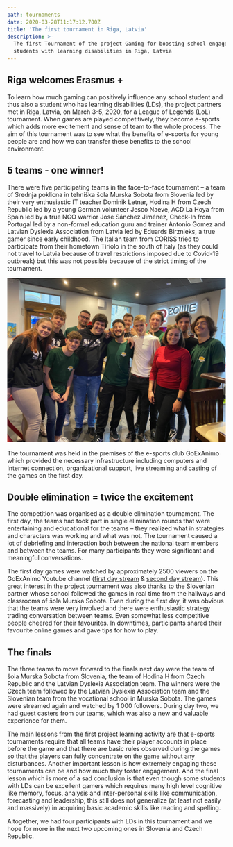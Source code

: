 ```yaml
---
path: tournaments
date: 2020-03-28T11:17:12.700Z
title: 'The first tournament in Riga, Latvia'
description: >-
  The first Tournament of the project Gaming for boosting school engagement of
  students with learning disabilities in Riga, Latvia
---
```

## Riga welcomes Erasmus +

To learn how much gaming can positively influence any school student and thus also a student who has learning disabilities (LDs), the project partners met in Riga, Latvia, on March 3-5, 2020, for a League of Legends (LoL) tournament. When games are played competitively, they become e-sports which adds more excitement and sense of team to the whole process. The aim of this tournament was to see what the benefits of e-sports for young people are and how we can transfer these benefits to the school environment.

## 5 teams - one winner!

There were five participating teams in the face-to-face tournament – a team of Srednja poklicna in tehniška šola Murska Sobota from Slovenia led by their very enthusiastic IT teacher Dominik Letnar, Hodina H from Czech Republic led by a young German volunteer Jesco Naeve, ACD La Hoya from Spain led by a true NGO warrior Jose Sánchez Jiménez, Check-In from Portugal led by a non-formal education guru and trainer Antonio Gomez and Latvian Dyslexia Association from Latvia led by Eduards Birznieks, a true gamer since early childhood. The Italian team from CORISS tried to participate from their hometown Tiriolo in the south of Italy (as they could not travel to Latvia because of travel restrictions imposed due to Covid-19 outbreak) but this was not possible because of the strict timing of the tournament.

![Spanish and Slovenian teams](/content/assets/image-from-ios.jpg "Teams from Spain and Slovenia")

The tournament was held in the premises of the e-sports club GoExAnimo which provided the necessary infrastructure including computers and Internet connection, organizational support, live streaming and casting of the games on the first day.

## Double elimination = twice the excitement

The competition was organised as a double elimination tournament. The first day, the teams had took part in single elimination rounds  that were entertaining and educational for the teams – they realized what in strategies and characters was working and what was not. The tournament caused a lot of debriefing and interaction both between the national team members and between the teams. For many participants they were significant and meaningful conversations.

The first day games were watched by approximately 2500 viewers on the GoExAnimo Youtube channel ([first day stream](https://www.youtube.com/watch?v=hlk8hLYav3Y&t=28s) & [second day stream](https://www.youtube.com/watch?v=UYjtLSbGDME&t=12040s)). This great interest in the project tournament was also thanks to the Slovenian partner whose school followed the games in real time from the hallways and classrooms of šola Murska Sobota. Even during the first day, it was obvious that the teams were very involved and there were enthusiastic strategy trading conversation between teams. Even somewhat less competitive people cheered for their favourites. In downtimes, participants shared their favourite online games and gave tips for how to play.

## The finals

The three teams to move forward to the finals next day were the team of šola Murska Sobota from Slovenia, the team of Hodina H from Czech Republic and the Latvian Dyslexia Association team. The winners were the Czech team followed by the Latvian Dyslexia Association team and the Slovenian team from the vocational school in Murska Sobota. The games were streamed again and watched by 1 000 followers. During day two, we had guest casters from our teams, which was also a new and valuable experience for them.

The main lessons from the first project learning activity are that e-sports tournaments require that all teams have their player accounts in place before the game and that there are basic rules observed during the games so that the players can fully concentrate on the game without any disturbances. Another important lesson is how extremely engaging these tournaments can be and how much they foster engagement. And the final lesson which is more of a sad conclusion is that even though some students with LDs can be excellent gamers which requires many high level cognitive like memory, focus, analysis and inter-personal skills like communication, forecasting and leadership, this still does not generalize (at least not easily and massively) in acquiring basic academic skills like reading and spelling.

Altogether, we had four participants with LDs in this tournament and we hope for more in the next two upcoming ones in Slovenia and Czech Republic.
